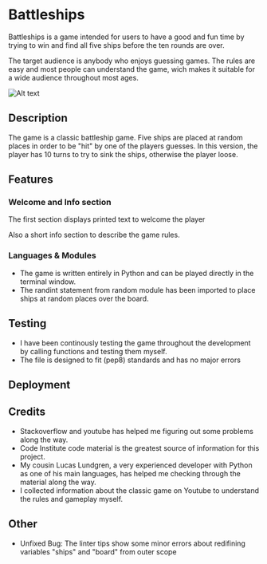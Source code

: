 # Battleships

Battleships is a game intended for users to have a good and fun time by trying to win and find all five ships before the ten rounds are over. 

The target audience is anybody who enjoys guessing games.
The rules are easy and most people can understand the game, wich makes it suitable for a wide audience throughout most ages.

![Alt text](https://i.imgur.com/LoOLwIW.png)

## Description

The game is a classic battleship game. Five ships are placed at random places in order to be "hit" by one of the players guesses. In this version, the player has 10 turns to try to sink the ships, otherwise the player loose. 

## Features

### Welcome and Info section

The first section displays printed text to welcome the player 
<pic>

Also a short info section to describe the game rules.
<pic>


### Languages & Modules

* The game is written entirely in Python and can be played directly in the terminal window.
* The randint statement from random module has been imported to place ships at random places over the board.

## Testing

* I have been continously testing the game throughout the development by calling functions and testing them myself. 
* The file is designed to fit (pep8) standards and has no major errors

## Deployment

## Credits

* Stackoverflow and youtube has helped me figuring out some problems along the way.
* Code Institute code material is the greatest source of information for this project.
* My cousin Lucas Lundgren, a very experienced developer with Python as one of his main languages, has helped me checking through the material along the way.
* I collected information about the classic game on Youtube to understand the rules and gameplay myself.

## Other

* Unfixed Bug: The linter tips show some minor errors about redifining variables "ships" and "board" from outer scope

